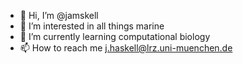- 👋 Hi, I’m @jamskell
- 👀 I’m interested in all things marine
- 🌱 I’m currently learning computational biology
- 📫 How to reach me j.haskell@lrz.uni-muenchen.de

<!---
jamskell/jamskell is a ✨ special ✨ repository because its `README.md` (this file) appears on your GitHub profile.
You can click the Preview link to take a look at your changes.
--->
